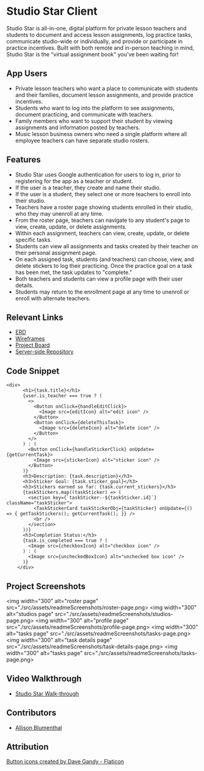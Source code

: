 # Studio Star Client

Studio Star is all-in-one, digital platform for private lesson teachers and students to document and access lesson assignments, log practice tasks, communicate studio-wide or individually, and provide or participate in practice incentives. Built with both remote and in-person teaching in mind, Studio Star is the "virtual assignment book" you've been waiting for!

## App Users <!-- This is a scaled down user persona -->
- Private lesson teachers who want a place to communicate with students and their families, document lesson assignments, and provide practice incentives.
- Students who want to log into the platform to see assignments, document practicing, and communicate with teachers. 
- Family members who want to support their student by viewing assignments and information posted by teachers. 
- Music lesson business owners who need a single platform where all employee teachers can have separate studio rosters. 

## Features <!-- List your app features using bullets! Do NOT use a paragraph. No one will read that! -->
- Studio Star uses Google authentication for users to log in, prior to registering for the app as a teacher or student. 
- If the user is a teacher, they create and name their studio. 
- If the user is a student, they select one or more teachers to enroll into their studio. 
- Teachers have a roster page showing students enrolled in their studio, who they may unenroll at any time. 
- From the roster page, teachers can navigate to any student's page to view, create, update, or delete assignments.
- Within each assignment, teachers can view, create, update, or delete specific tasks.
- Students can view all assignments and tasks created by their teacher on their personal assignment page.
- On each assigned task, students (and teachers) can choose, view, and delete stickers to log their practicing. Once the practice goal on a task has been met, the task updates to "complete."
- Both teachers and students can view a profile page with their user details. 
- Students may return to the enrollment page at any time to unenroll or enroll with alternate teachers. 

## Relevant Links <!-- Link to all the things that are required outside of the ones that have their own section -->
- [ERD](https://drawsql.app/teams/nss-e21/diagrams/studio-star-erd)
- [Wireframes](https://www.figma.com/file/LMywQRrBw60vbKzL3Dfxlo/Studio-Star-Wireframe?type=whiteboard&node-id=504-1398&t=AVrfJW5r0zd7jF7c-0)
- [Project Board](https://github.com/users/allison-blumenthal/projects/8/views/1)
- [Server-side Repository](https://github.com/allison-blumenthal/studio-star-server)


## Code Snippet <!-- OPTIONAL, but doesn't hurt -->
```
<div>
      <h1>{task.title}</h1>
      {user.is_teacher === true ? (
        <>
          <Button onClick={handleEditClick}>
            <Image src={editIcon} alt="edit icon" />
          </Button>
          <Button onClick={deleteThisTask}>
            <Image src={deleteIcon} alt="delete icon" />
          </Button>
        </>
      ) : (
        <Button onClick={handleStickerClick} onUpdate={getCurrentTask}>
          <Image src={stickerIcon} alt="sticker icon" />
        </Button>
      )}
      <h3>Description: {task.description}</h3>
      <h3>Sticker Goal: {task.sticker_goal}</h3>
      <h3>Stickers earned so far: {task.current_stickers}</h3>
      {taskStickers.map((taskSticker) => (
        <section key={`taskSticker--${taskSticker.id}`} className="taskSticker">
          <TaskStickerCard taskStickerObj={taskSticker} onUpdate={() => { getTaskStickers(); getCurrentTask(); }} />
          <br />
        </section>
      ))}
      <h3>Completion Status:</h3>
      {task.is_completed === true ? (
        <Image src={checkboxIcon} alt="checkbox icon" />
      ) : (
        <Image src={uncheckedBoxIcon} alt="unchecked box icon" />
      )}
    </div>
```

## Project Screenshots <!-- These can be inside of your project. Look at the repos from class and see how the images are included in the readme -->
<img width="300" alt="roster page" src="./src/assets/readmeScreenshots/roster-page.png>
<img width="300" alt="studios page" src="./src/assets/readmeScreenshots/studios-page.png>
<img width="300" alt="profile page" src="./src/assets/readmeScreenshots/profile-page.png>
<img width="300" alt="tasks page" src="./src/assets/readmeScreenshots/tasks-page.png>
<img width="300" alt="task details page" src="./src/assets/readmeScreenshots/task-details-page.png>
<img width="300" alt="tasks page" src="./src/assets/readmeScreenshots/tasks-page.png>

## Video Walkthrough
- [Studio Star Walk-through](https://www.youtube.com/watch?v=GvNtiK0aNcE&list=PLvvquqSQ_WqR6qVV6j8mgmkV1-KDQetI9&index=1)

## Contributors
- [Allison Blumenthal](https://github.com/allison-blumenthal)

## Attribution
<a href="https://www.flaticon.com/free-icons/button" title="button icons">Button icons created by Dave Gandy - Flaticon</a>
